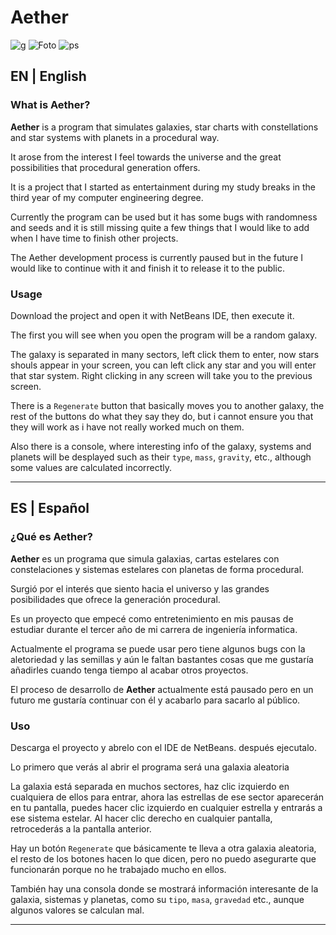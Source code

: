 # Aether
![g](https://github.com/iBManu/Aether/assets/70716864/6b65753a-3acb-4176-a3fa-fee9689b0587)
![Foto](https://github.com/iBManu/Aether/assets/70716864/1c74f2ad-6d51-435c-aecf-bff8908c8d0e)
![ps](https://github.com/iBManu/Aether/assets/70716864/db559450-957e-4af8-9817-7502aa19255b)

## EN | English
### What is Aether?

**Aether** is a program that simulates galaxies, star charts with constellations and star systems with planets in a procedural way.

It arose from the interest I feel towards the universe and the great possibilities that procedural generation offers.

It is a project that I started as entertainment during my study breaks in the third year of my computer engineering degree.

Currently the program can be used but it has some bugs with randomness and seeds and it is still missing quite a few things that I would like to add when I have time to finish other projects.

The Aether development process is currently paused but in the future I would like to continue with it and finish it to release it to the public.

### Usage

Download the project and open it with NetBeans IDE, then execute it.

The first you will see when you open the program will be a random galaxy.

The galaxy is separated in many sectors, left click them to enter, now stars shouls appear in your screen, you can left click any star and you will enter that star system. Right clicking in any screen will take you to the previous screen.

There is a `Regenerate` button that basically moves you to another galaxy, the rest of the buttons do what they say they do, but i cannot ensure you that they will work as i have not really worked much on them.

Also there is a console, where interesting info of the galaxy, systems and planets will be desplayed such as their `type`, `mass`, `gravity`, etc., although some values are calculated incorrectly.

---

## ES | Español
### ¿Qué es Aether?

**Aether** es un programa que simula galaxias, cartas estelares con constelaciones y sistemas estelares con planetas de forma procedural.

Surgió por el interés que siento hacia el universo y las grandes posibilidades que ofrece la generación procedural.

Es un proyecto que empecé como entretenimiento en mis pausas de estudiar durante el tercer año de mi carrera de ingeniería informatica.

Actualmente el programa se puede usar pero tiene algunos bugs con la aletoriedad y las semillas y aún le faltan bastantes cosas que me gustaría añadirles cuando tenga tiempo al acabar otros proyectos.

El proceso de desarrollo de **Aether** actualmente está pausado pero en un futuro me gustaría continuar con él y acabarlo para sacarlo al público.

### Uso

Descarga el proyecto y abrelo con el IDE de NetBeans. después ejecutalo.

Lo primero que verás al abrir el programa será una galaxia aleatoria

La galaxia está separada en muchos sectores, haz clic izquierdo en cualquiera de ellos para entrar, ahora las estrellas de ese sector aparecerán en tu pantalla, puedes hacer clic izquierdo en cualquier estrella y entrarás a ese sistema estelar. Al hacer clic derecho en cualquier pantalla, retrocederás a la pantalla anterior.

Hay un botón `Regenerate` que básicamente te lleva a otra galaxia aleatoria, el resto de los botones hacen lo que dicen, pero no puedo asegurarte que funcionarán porque no he trabajado mucho en ellos.

También hay una consola donde se mostrará información interesante de la galaxia, sistemas y planetas, como su `tipo`, `masa`, `gravedad` etc., aunque algunos valores se calculan mal.

---
